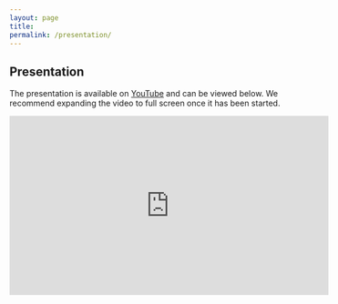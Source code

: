 ```yaml
---
layout: page
title: 
permalink: /presentation/
---
```


## Presentation

The presentation is available on [YouTube](https://www.youtube.com/watch?v=wOHyp1hM36A) and can be viewed below. We recommend expanding the video to full screen once it has been started.

<iframe width="560" height="315" src="https://www.youtube.com/embed/wOHyp1hM36A?rel=0&amp;showinfo=0" frameborder="0" allowfullscreen></iframe>
